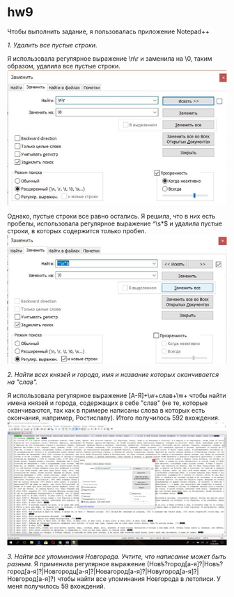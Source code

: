 # hw9
Чтобы выполнить задание, я пользовалась приложение Notepad++

*1. Удалить все пустые строки.*

Я использовала регулярное выражение \n\r и заменила на \0, таким образом, удалила все пустые строки.
![](https://github.com/yuliatrakt/hw9/blob/master/изобр%201.jpg)

Однако, пустые строки все равно остались. Я решила, что в них есть пробелы, использовала регулярное выражение ^\s*$ и удалила пустые строки, в которых содержится только пробел. 
![](https://github.com/yuliatrakt/hw9/blob/master/изобр%202.jpg)

*2. Найти всех князей и города, имя и название которых оканчивается на "слав".*

Я использовала регулярное выражение [А-Я]+\w+слав+\w+ чтобы найти имена князей и города, содержащих в себе "слав" (не те, которые оканчиваются, так как в примере написаны слова в которых есть окончания, например, Ростиславу). Итого получилось 592 вхождения. 
![](https://github.com/yuliatrakt/hw9/blob/master/изобр%203.jpg)

*3. Найти все упоминания Новгорода. Учтите, что написание может быть разным.*
Я применила регулярное выражение (Новѣ?город[а-я]?|Новъ?город[а-я]?|Новгородц[а-я]?|Новагород[а-я]?|Новугород[а-я]?|Новгород[а-я]?) чтобы найти все упоминания Новгорода в летописи. У меня получилось 59 вхождений. 
